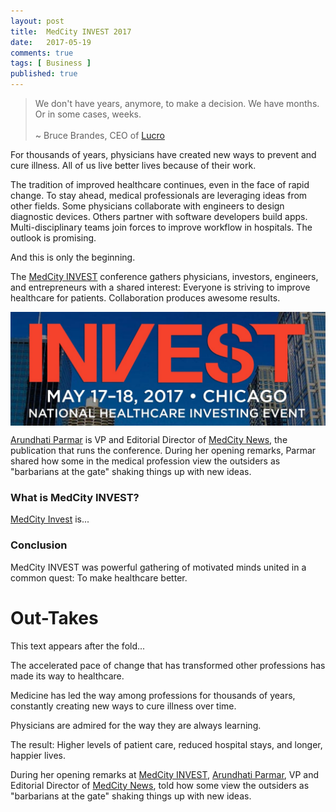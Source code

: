 ```yaml
---
layout: post
title:  MedCity INVEST 2017
date:   2017-05-19
comments: true
tags: [ Business ]
published: true
---
```

>We don't have years, anymore, to make a decision. We have months. Or in some cases, weeks.<br/>&nbsp;<br/>~ Bruce Brandes, CEO of <a href="http://lucro.com/">Lucro</a>

For thousands of years, physicians have created new ways to prevent and cure illness. All of us live better lives because of their work. 

The tradition of improved healthcare continues, even in the face of rapid change. To stay ahead, medical professionals are leveraging ideas from other fields. Some physicians collaborate with engineers to design diagnostic devices. Others partner with software developers build apps. Multi-disciplinary teams join forces to improve workflow in hospitals. The outlook is promising.

And this is only the beginning.

<!--more-->

The [MedCity INVEST](http://events.medcitynews.com/invest/) conference gathers physicians, investors, engineers, and entrepreneurs with a shared interest: Everyone is striving to improve healthcare for patients. Collaboration produces awesome results.

<img src="/images/medcity_invest.jpg" width="720" align="center">

[Arundhati Parmar](http://twitter.com/aparmarbb) is VP and Editorial Director of [MedCity News](http://medcitynews.com), the publication that runs the conference. During her opening remarks, Parmar shared how some in the medical profession view the outsiders as "barbarians at the gate" shaking things up with new ideas.





### What is MedCity INVEST?

[MedCity Invest](http://events.medcitynews.com/invest/) is...


### Conclusion

MedCity INVEST was powerful gathering of motivated minds united in a common quest: To make healthcare better.


# Out-Takes

This text appears after the fold...

The accelerated pace of change that has transformed other professions has made its way to healthcare.

Medicine has led the way among professions for thousands of years, constantly creating new ways to cure illness over time.

Physicians are admired for the way they are always learning.

The result: Higher levels of patient care, reduced hospital stays, and longer, happier lives. 


During her opening remarks at [MedCity INVEST](http://events.medcitynews.com/invest/), [Arundhati Parmar](http://twitter.com/aparmarbb), VP and Editorial Director of [MedCity News](http://medcitynews.com), told how some view the outsiders as "barbarians at the gate" shaking things up with new ideas.
